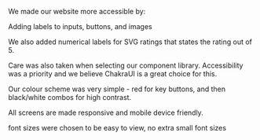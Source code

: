 We made our website more accessible by:

Adding labels to inputs, buttons, and images

We also added numerical labels for SVG ratings that states the rating out of 5.

Care was also taken when selecting our component library. Accessibility was a priority and we believe ChakraUI is a great choice for this.

Our colour scheme was very simple - red for key buttons, and then black/white combos for high contrast.

All screens are made responsive and mobile device friendly.

font sizes were chosen to be easy to view, no extra small font sizes